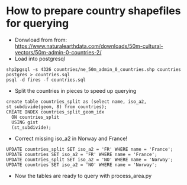 # How to prepare country shapefiles for querying

- Donwload from from: https://www.naturalearthdata.com/downloads/50m-cultural-vectors/50m-admin-0-countries-2/
- Load into postgresql
```
shp2pgsql -s 4326 countries/ne_50m_admin_0_countries.shp countries postgres > countries.sql
psql -d fires -f countries.sql
```

- Split the countries in pieces to speed up querying
```
create table countries_split as (select name, iso_a2, st_subdivide(geom, 8) from countries);
CREATE INDEX countries_split_geom_idx
  ON countries_split
  USING gist
  (st_subdivide);
```

- Correct missing iso_a2 in Norway and France!

```
UPDATE countries_split SET iso_a2 = 'FR' WHERE name = 'France';
UPDATE countries SET iso_a2 = 'FR' WHERE name = 'France';
UPDATE countries_split SET iso_a2 = 'NO' WHERE name = 'Norway';
UPDATE countries SET iso_a2 = 'NO' WHERE name = 'Norway';
```

- Now the tables are ready to query with process_area.py

